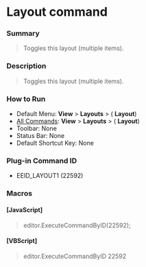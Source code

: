 # Layout command

### Summary

> Toggles this layout (multiple items).

### Description

> Toggles this layout (multiple items).

### How to Run

- Default Menu: **View** \> **Layouts** \> ( **Layout**)
- [All Commands](../tools/all_commands): **View** \> **Layouts** \> ( **Layout**)
- Toolbar: None
- Status Bar: None
- Default Shortcut Key: None

### Plug-in Command ID

- EEID\_LAYOUT1 (22592)

### Macros

#### \[JavaScript\]

> editor.ExecuteCommandByID(22592);

#### \[VBScript\]

> editor.ExecuteCommandByID 22592
